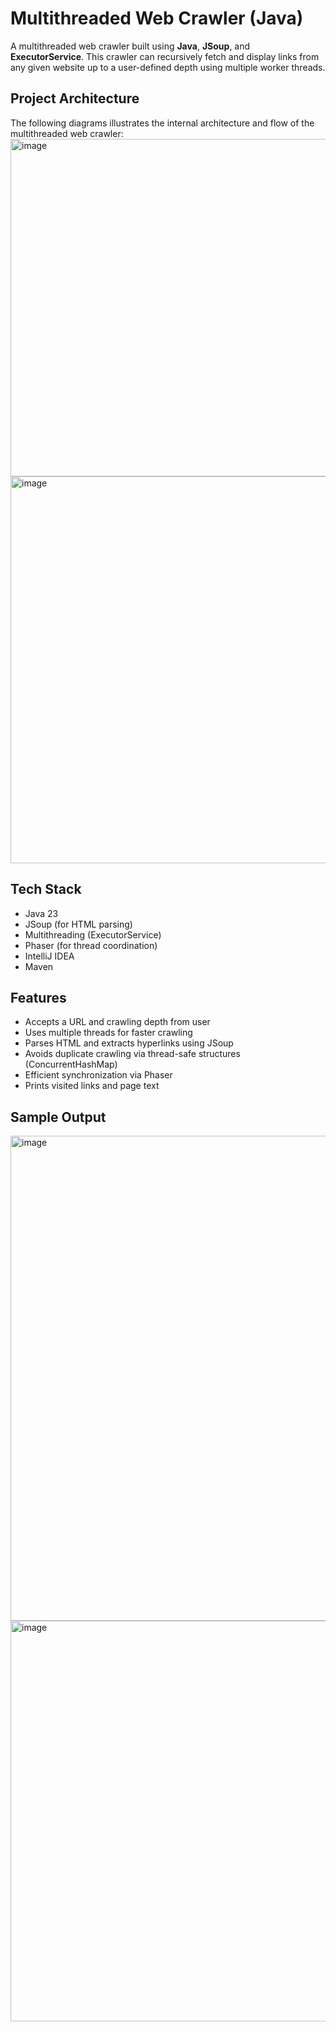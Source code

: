 # Multithreaded Web Crawler (Java)

A multithreaded web crawler built using **Java**, **JSoup**, and **ExecutorService**. This crawler can recursively fetch and display links from any given website up to a user-defined depth using multiple worker threads.
## Project Architecture
The following diagrams illustrates the internal architecture and flow of the multithreaded web crawler:
<img width="735" height="540" alt="image" src="https://github.com/user-attachments/assets/1bcd4f4c-9919-44fa-b731-2eb12eee00e0" />
<img width="766" height="619" alt="image" src="https://github.com/user-attachments/assets/0c7b6427-bd9a-4800-ad55-4ca0d413cd71" />

## Tech Stack
- Java 23
- JSoup (for HTML parsing)
- Multithreading (ExecutorService)
- Phaser (for thread coordination)
- IntelliJ IDEA
- Maven
## Features
- Accepts a URL and crawling depth from user
- Uses multiple threads for faster crawling
- Parses HTML and extracts hyperlinks using JSoup
- Avoids duplicate crawling via thread-safe structures (ConcurrentHashMap)
- Efficient synchronization via Phaser
- Prints visited links and page text
 ##  Sample Output
<img width="1836" height="776" alt="image" src="https://github.com/user-attachments/assets/fca1ace1-bb7e-453d-aa4d-eb6e70c7de4a" />
 <img width="1717" height="641" alt="image" src="https://github.com/user-attachments/assets/899f444f-1fad-4240-8ccf-88564fc70162" />
 
 
